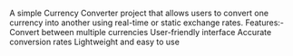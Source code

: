 A simple Currency Converter project that allows users to convert one currency into another using real-time or static exchange rates.
Features:-
Convert between multiple currencies
User-friendly interface
Accurate conversion rates
Lightweight and easy to use
